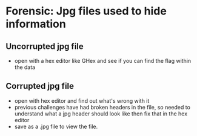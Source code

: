 # Forensic: Jpg files used to hide information

## Uncorrupted jpg file

- open with a hex editor like GHex and see if you can find the flag within the data

## Corrupted jpg file

- open with hex editor and find out what's wrong with it
- previous challenges have had broken headers in the file, so needed to understand what a jpg header should look like then fix that in the hex editor
- save as a .jpg file to view the file.